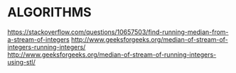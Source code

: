 # ALGORITHMS

https://stackoverflow.com/questions/10657503/find-running-median-from-a-stream-of-integers
http://www.geeksforgeeks.org/median-of-stream-of-integers-running-integers/                                                     
http://www.geeksforgeeks.org/median-of-stream-of-running-integers-using-stl/
